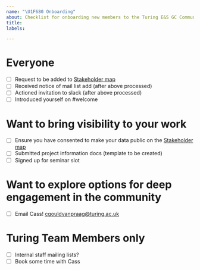 ```yaml
---
name: "\U1F680 Onboarding"
about: Checklist for onboarding new members to the Turing E&S GC Community
title:
labels:

---
```


<!-- This is a work-in-progress (WIP) issue template which should be created (and completed!) for each new person who wants to connect!  -->

# Everyone
- [ ] Request to be added to [Stakeholder map](http://tinyurl.com/turing-es-map-add)
- [ ] Received notice of mail list add (after above processed)
- [ ] Actioned invitation to slack (after above processed)
- [ ] Introduced yourself on #welcome

# Want to bring visibility to your work
- [ ] Ensure you have consented to make your data public on the [Stakeholder map](http://tinyurl.com/turing-es-map-add)
- [ ] Submitted project information docs (template to be created)
- [ ] Signed up for seminar slot

# Want to explore options for deep engagement in the community
- [ ] Email Cass! cgouldvanpraag@turing.ac.uk

# Turing Team Members only
- [ ] Internal staff mailing lists?
- [ ] Book some time with Cass
